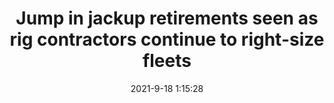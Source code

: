 ---
"title": "Jump in jackup retirements seen as rig contractors continue to right-size fleets"
"date": "2021-9-18 1:15:28"
"feed_name": "OFFSHOREMAG"
"feed_website": "https://www.offshore-mag.com/"
"feed_rss": "https://www.offshore-mag.com/__rss/website-scheduled-content.xml?input=%7B%22sectionAlias%22%3A%22home%22%7D"
"link": "https://www.offshore-mag.com/rigs-vessels/article/14210564/jump-in-jackup-retirements-seen-as-rig-contractors-continue-to-rightsize-fleets"
"file": "_posts/2021-1-1-e804906c9394455163111c57c978dc673abba937.md"
"accident": "0"
"drilling": "0"
"dead": "0"
"injured": "0"
"where": "unknown site"
---